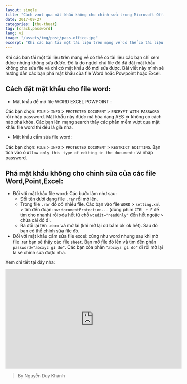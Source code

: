 ```yaml
---
layout: single
title: "Cách vượt qua mật khẩu không cho chỉnh sửa trong Microsoft Office"
date: 2017-09-27
categories: [thu-thuat]
tag: [crack,password]
lang: vi
image: "/assets/img/post/pass-office.jpg"
excerpt: "Khi các bạn tải một tài liệu trên mạng về có thể có tài liệu các bạn chỉ xem được nhưng không sửa được. Đó là do người chủ file đó đã đặt mật khẩu không cho sửa file và chỉ có mật khẩu đó mới sửa được"
---
```

Khi các bạn tải một tài liệu trên mạng về có thể có tài liệu các bạn chỉ xem được nhưng không sửa được. Đó là do người chủ file đó đã đặt mật khẩu không cho sửa file và chỉ có mật khẩu đó mới sửa được.
Bài viết này mình sẽ hướng dẫn các bạn phá mật khẩu của file Word hoặc Powpoint hoặc Excel.

## Cách đặt mặt khẩu cho file word:
* Mật khẩu để mở file WORD EXCEL POWPOINT :

Các bạn chọn: `FILE` > `INFO` > `PROTECTED DOCUMENT` > `ENCRYPT WITH PASSWORD` rồi nhập password. Mật khẩu này được mã hóa dạng AES => không có cách nào phá khóa. Các bạn lên mạng search thấy các phần mềm vượt qua mật khẩu file word thì đều là giả nha.
* Mật khẩu cấm sửa file word:

Các bạn chọn: `FILE` > `INFO` > `PROTECTED DOCUMENT` > `RESTRICT EDITTING`. Bạn tích vào ô `Allow only this type of editing in the document:` và nhập password.

## Phá mật khẩu không cho chỉnh sửa của các file Word,Point,Excel:
* Đối với mật khẩu file word:
Các bước làm như sau:
  - Đổi tên dưới dạng file `.rar` rồi mở lên.
  - Trong file `.rar` đó có nhiều file. Các bạn vào file `WORD` > `setting.xml` > tìm đến đoạn: `<w:documentProtection...` (dùng phím `CTRL + F` để tìm cho nhanh) rồi xóa hết từ chỗ `w:edit="readOnly"` đến hết ngoặc `>` chứa cái đó đi.
  - Ra đổi lại tên `.docx` và mở lại (khi mở lại cứ bấm ok ok hết). Sau đó bạn có thể chỉnh sửa file đó.
* Đối với mật khẩu cấm sửa file excel: cũng như word nhưng sau khi mở file .rar bạn sẽ thấy các file `sheet`. Bạn mở file đó lên và tìm đến phần `password="abcxyz gì đó"`. Các bạn xóa phần `"abcxyz gì đó"` đi rồi mở lại là sẽ chỉnh sửa được nha. 

Xem chi tiết tại đây nha:

<iframe width="560" height="315" src="https://www.youtube.com/embed/d94we7la4pU" frameborder="0" allowfullscreen></iframe>

>By Nguyễn Duy Khánh